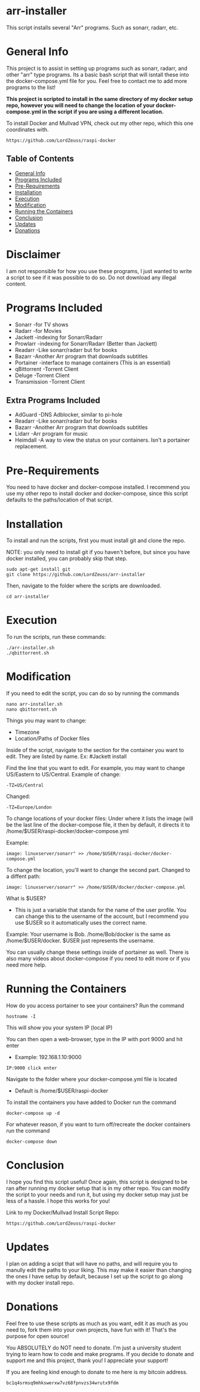 # arr-installer
This script installs several "Arr" programs. Such as sonarr, radarr, etc.

# General Info
This project is to assist in setting up programs such as sonarr, radarr, and other "arr" type programs.
Its a basic bash script that will isntall these into the docker-compose.yml file for you.
Feel free to contact me to add more programs to the list!

**This project is scripted to install in the same directory of my docker setup repo, however you will need to change the location of your docker-compose.yml in the script if you are using a different location.**

To install Docker and Mullvad VPN, check out my other repo, which this one coordinates with.

```
https://github.com/LordZeuss/raspi-docker
```

## Table of Contents
* [General Info](#general-info)
* [Programs Included](#programs-included)
* [Pre-Requirements](#pre-requirements)
* [Installation](#installation)
* [Execution](#execution)
* [Modification](#modification)
* [Running the Containers](#running-the-containers)
* [Conclusion](#conclusion)
* [Updates](#updates)
* [Donations](#donations)

# Disclaimer
I am not responsible for how you use these programs, I just wanted to write a script to see if it was possible to do so. Do not download any illegal content.

# Programs Included
* Sonarr      -for TV shows
* Radarr      -for Movies
* Jackett     -indexing for Sonarr/Radarr
* Prowlarr    -indexing for Sonarr/Radarr (Better than Jackett)
* Readarr     -Like sonarr/radarr but for books
* Bazarr      -Another Arr program that downloads subtitles
* Portainer   -interface to manage containers (This is an essential)
* qBittorrent -Torrent Client
* Deluge      -Torrent Client
* Transmission -Torrent Client
## Extra Programs Included
* AdGuard     -DNS Adblocker, similar to pi-hole
* Readarr     -Like sonarr/radarr but for books
* Bazarr      -Another Arr program that downloads subtitles
* Lidarr      -Arr program for music
* Heimdall    -A way to view the status on your containers. Isn't a portainer replacement.


# Pre-Requirements
You need to have docker and docker-compose installed. 
I recommend you use my other repo to install docker and docker-compose, since this script defaults to the paths/location of that script.

# Installation
To install and run the scripts, first you must install git and clone the repo.

NOTE: you only need to install git if you haven't before, but since you have docker installed, you can probably skip that step.

```
sudo apt-get install git
git clone https://github.com/LordZeuss/arr-installer
```
Then, navigate to the folder where the scripts are downloaded.

```
cd arr-installer
```

# Execution
To run the scripts, run these commands:

```
./arr-installer.sh
./qbittorrent.sh
```

# Modification
If you need to edit the script, you can do so by running the commands

```
nano arr-installer.sh
nano qbittorrent.sh
```

Things you may want to change:
* Timezone
* Location/Paths of Docker files

Inside of the script, navigate to the section for the container you want to edit. They are listed by name. Ex: #Jackett install

Find the line that you want to edit. For example, you may want to change US/Eastern to US/Central.
Example of change:
```
-TZ=US/Central
```
Changed:
```
-TZ=Europe/London
```

To change locations of your docker files:
Under where it lists the image (will be the last line of the docker-compose file, it then by default, it directs it to /home/$USER/raspi-docker/docker-compose.yml

Example: 
```
image: linuxserver/sonarr" >> /home/$USER/raspi-docker/docker-compose.yml
```
 To change the location, you'll want to change the second part.
 Changed to a diffent path:
```
image: linuxserver/sonarr" >> /home/$USER/docker/docker-compose.yml
```

What is $USER? 
* This is just a variable that stands for the name of the user profile. You can change this to the username of the account, but I recommend you use $USER so it automatically uses the correct name.

Example: Your username is Bob. /home/Bob/docker is the same as /home/$USER/docker. $USER just represents the username.

You can usually change these settings inside of portainer as well. There is also many videos about docker-compose if you need to edit more or if you need more help.

# Running the Containers
How do you access portainer to see your containers?
Run the command 
```
hostname -I
```
This will show you your system IP (local IP)

You can then open a web-browser, type in the IP with port 9000 and hit enter
* Example: 192.168.1.10:9000
```
IP:9000 click enter
```

Navigate to the folder where your docker-compose.yml file is located
* Default is /home/$USER/raspi-docker

To install the containers you have added to Docker run the command
```
docker-compose up -d
```
For whatever reason, if you want to turn off/recreate the docker containers run the command
```
docker-compose down
```

# Conclusion
I hope you find this script useful! Once again, this script is designed to be ran after running my docker setup that is in my other repo. You can modify the script to your needs and run it, but using my docker setup may just be less of a hassle. I hope this works for you!

Link to my Docker/Mullvad Install Script Repo:
```
https://github.com/LordZeuss/raspi-docker
```

# Updates
I plan on adding a scipt that will have no paths, and will require you to manully edit the paths to your liking. This may make it easier than changing the ones I have setup by default, because I set up the script to go along with my docker install repo.
  
# Donations
Feel free to use these scripts as much as you want, edit it as much as you need to, fork them into your own projects, have fun with it! That's the purpose for open source!

You ABSOLUTELY do NOT need to donate. I'm just a university student trying to learn how to code and make programs. If you decide to donate and support me and this project, thank you! I appreciate your support!

If you are feeling kind enough to donate to me here is my bitcoin address. 

```
bc1q4srmsq9mhkswerxw7vz68fpnvzs34wrutx9fdm
```





















